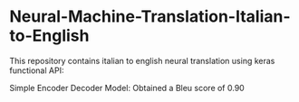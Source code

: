 # Neural-Machine-Translation-Italian-to-English
 This repository contains italian to english neural translation using keras functional API:
 
 
 Simple Encoder Decoder Model: Obtained a Bleu score of 0.90
 
